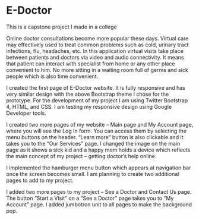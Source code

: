 # E-Doctor
This is a capstone project I made in a college

Online doctor consultations become more popular these days. Virtual care may effectively used to treat common problems such as cold, urinary tract infections, flu, headaches, etc. In this application virtual visits take place between patients and doctors via video and audio connectivity. It means that patient can interact with specialist from home or any other place convenient to him. No more sitting in a waiting room full of germs and sick people which is also time convenient. 

I created the first page of E-Doctor website. It is fully responsive and has very similar design with the above Bootstrap theme I chose for the prototype. 
For the development of my project I am using Twitter Bootstrap 4, HTML, and CSS.
I am testing my responsive design using Google Developer tools.

I created two more pages of my website – Main page and My Account page, where you will see the Log In form. You can access them by selecting the menu buttons on the header. “Learn more” button is also clickable and it takes you to the “Our Services” page.
I changed the image on the main page as it shows a sick kid and a happy mom holds a device which reflects the main concept of my project – getting doctor’s help online. 

I implemented the hamburger menu button which appears at navigation bar once the screen becomes small. 
I am planning to create two additional pages to add to my project. 

I added two more pages to my project – See a Doctor and Contact Us page. The button “Start a Visit” on a “See a Doctor” page takes you to “My Account” page. 
I added jumbotron unit to all pages to make the background pop. 


